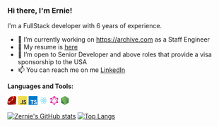 ### Hi there, I'm Ernie!

I'm a FullStack developer with 6 years of experience.

- 🔭 I’m currently working on <a href="https://archive.com">https://archive.com</a> as a Staff Engineer
- 💼 My resume is [here](https://zernie.com/Resume.pdf)
- 🌱 I’m open to Senior Developer and above roles that provide a visa sponsorship to the USA
- 📫 You can reach me on me [LinkedIn](https://www.linkedin.com/in/zernie)

**Languages and Tools:**

<code><img height="20" src="https://raw.githubusercontent.com/github/explore/80688e429a7d4ef2fca1e82350fe8e3517d3494d/topics/ruby/ruby.png"></code>
<code><img height="20" src="https://raw.githubusercontent.com/github/explore/80688e429a7d4ef2fca1e82350fe8e3517d3494d/topics/javascript/javascript.png"></code>
<code><img height="20" src="https://raw.githubusercontent.com/github/explore/80688e429a7d4ef2fca1e82350fe8e3517d3494d/topics/typescript/typescript.png"></code>
<code><img height="20" src="https://raw.githubusercontent.com/github/explore/80688e429a7d4ef2fca1e82350fe8e3517d3494d/topics/react/react.png"></code>
<code><img height="20" src="https://raw.githubusercontent.com/github/explore/5c058a388828bb5fde0bcafd4bc867b5bb3f26f3/topics/graphql/graphql.png"></code>
<code><img height="20" src="https://raw.githubusercontent.com/github/explore/80688e429a7d4ef2fca1e82350fe8e3517d3494d/topics/nodejs/nodejs.png"></code>    

[![Zernie's GitHub stats](https://github-readme-stats.vercel.app/api?username=zernie&count_private=true&show_icons=true)](https://github.com/anuraghazra/github-readme-stats)
[![Top Langs](https://github-readme-stats.vercel.app/api/top-langs/?username=anuraghazra&hide=CSS&langs_count=3)](https://github.com/anuraghazra/github-readme-stats)
